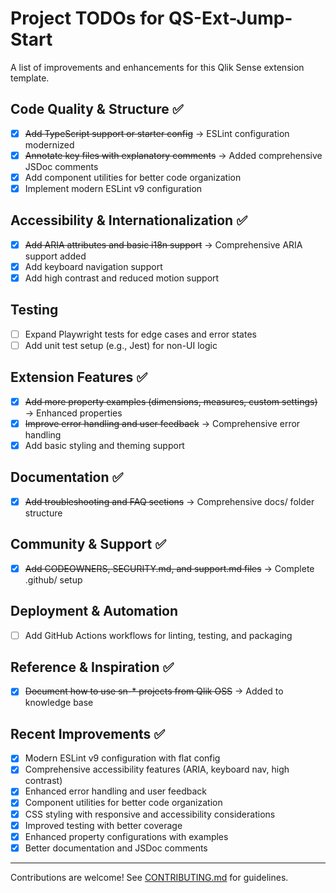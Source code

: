 # Project TODOs for QS-Ext-Jump-Start

A list of improvements and enhancements for this Qlik Sense extension template.

## Code Quality & Structure ✅

- [x] ~~Add TypeScript support or starter config~~ → ESLint configuration modernized
- [x] ~~Annotate key files with explanatory comments~~ → Added comprehensive JSDoc comments
- [x] Add component utilities for better code organization
- [x] Implement modern ESLint v9 configuration

## Accessibility & Internationalization ✅

- [x] ~~Add ARIA attributes and basic i18n support~~ → Comprehensive ARIA support added
- [x] Add keyboard navigation support
- [x] Add high contrast and reduced motion support

## Testing

- [ ] Expand Playwright tests for edge cases and error states
- [ ] Add unit test setup (e.g., Jest) for non-UI logic

## Extension Features ✅

- [x] ~~Add more property examples (dimensions, measures, custom settings)~~ → Enhanced properties
- [x] ~~Improve error handling and user feedback~~ → Comprehensive error handling
- [x] Add basic styling and theming support

## Documentation ✅

- [x] ~~Add troubleshooting and FAQ sections~~ → Comprehensive docs/ folder structure

## Community & Support ✅

- [x] ~~Add CODEOWNERS, SECURITY.md, and support.md files~~ → Complete .github/ setup

## Deployment & Automation

- [ ] Add GitHub Actions workflows for linting, testing, and packaging

## Reference & Inspiration ✅

- [x] ~~Document how to use sn-\* projects from Qlik OSS~~ → Added to knowledge base

## Recent Improvements ✅

- [x] Modern ESLint v9 configuration with flat config
- [x] Comprehensive accessibility features (ARIA, keyboard nav, high contrast)
- [x] Enhanced error handling and user feedback
- [x] Component utilities for better code organization
- [x] CSS styling with responsive and accessibility considerations
- [x] Improved testing with better coverage
- [x] Enhanced property configurations with examples
- [x] Better documentation and JSDoc comments

---

Contributions are welcome! See [CONTRIBUTING.md](./CONTRIBUTING.md) for guidelines.
